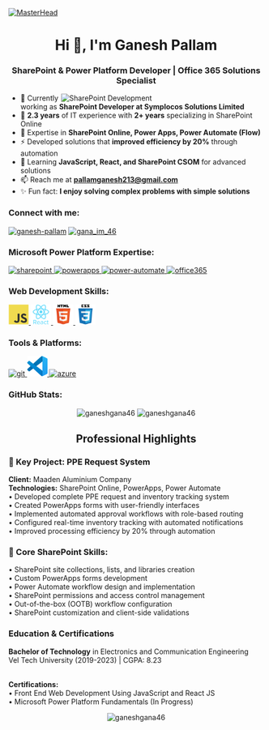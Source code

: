 [![MasterHead](https://media.licdn.com/dms/image/D5616AQHBLGzrm-o0SQ/profile-displaybackgroundimage-shrink_350_1400/0/1691553490961?e=1703116800&v=beta&t=g6iCBLrKD8raUrmpfUg5Xt-N7UaA7N2mynA0EzgrYt0)](https://github.com/ganeshgana46)
<h1 align="center">Hi 👋, I'm Ganesh Pallam</h1>
<h3 align="center">SharePoint & Power Platform Developer | Office 365 Solutions Specialist</h3>

<img align="right" alt="SharePoint Development" width="400" src="https://techcommunity.microsoft.com/t5/image/serverpage/image-id/361774i13A9F661C4A4C1F6/image-dimensions/2500?v=v2&px=2000"/>

- 💼 Currently working as **SharePoint Developer at Symplocos Solutions Limited**
- 🔧 **2.3 years** of IT experience with **2+ years** specializing in SharePoint Online
- 🚀 Expertise in **SharePoint Online, Power Apps, Power Automate (Flow)**
- ⚡ Developed solutions that **improved efficiency by 20%** through automation
- 🌱 Learning **JavaScript, React, and SharePoint CSOM** for advanced solutions
- 📫 Reach me at **pallamganesh213@gmail.com**
- ✨ Fun fact: **I enjoy solving complex problems with simple solutions**

<h3 align="left">Connect with me:</h3>
<p align="left">
<a href="https://linkedin.com/in/ganesh-pallam" target="blank"><img align="center" src="https://raw.githubusercontent.com/rahuldkjain/github-profile-readme-generator/master/src/images/icons/Social/linked-in-alt.svg" alt="ganesh-pallam" height="30" width="40" /></a>
<a href="https://instagram.com/gana_im_46" target="blank"><img align="center" src="https://raw.githubusercontent.com/rahuldkjain/github-profile-readme-generator/master/src/images/icons/Social/instagram.svg" alt="gana_im_46" height="30" width="40" /></a>
</p>

<h3 align="left">Microsoft Power Platform Expertise:</h3>
<p align="left">
  <!-- SharePoint -->
  <a href="https://www.microsoft.com/en-us/microsoft-365/sharepoint/collaboration" target="_blank" rel="noreferrer"> 
    <img src="https://img.icons8.com/color/48/000000/microsoft-sharepoint-2019.png" alt="sharepoint" width="50" height="50"/>
  </a>
  <!-- Power Apps -->
  <a href="https://powerapps.microsoft.com/" target="_blank" rel="noreferrer"> 
    <img src="https://img.icons8.com/color/48/000000/power-apps.png" alt="powerapps" width="50" height="50"/>
  </a>
  <!-- Power Automate -->
  <a href="https://flow.microsoft.com/" target="_blank" rel="noreferrer"> 
    <img src="https://img.icons8.com/color/48/000000/power-automate.png" alt="power-automate" width="50" height="50"/>
  </a>
  <!-- Office 365 -->
  <a href="https://www.office.com/" target="_blank" rel="noreferrer"> 
    <img src="https://img.icons8.com/color/48/000000/microsoft-office-2019.png" alt="office365" width="50" height="50"/>
  </a>
</p>

<h3 align="left">Web Development Skills:</h3>
<p align="left">
  <!-- JavaScript -->
  <a href="https://developer.mozilla.org/en-US/docs/Web/JavaScript" target="_blank" rel="noreferrer"> 
    <img src="https://raw.githubusercontent.com/devicons/devicon/master/icons/javascript/javascript-original.svg" alt="javascript" width="40" height="40"/> 
  </a>
  <!-- React -->
  <a href="https://reactjs.org/" target="_blank" rel="noreferrer"> 
    <img src="https://raw.githubusercontent.com/devicons/devicon/master/icons/react/react-original-wordmark.svg" alt="react" width="40" height="40"/> 
  </a>
  <!-- HTML5 -->
  <a href="https://www.w3.org/html/" target="_blank" rel="noreferrer"> 
    <img src="https://raw.githubusercontent.com/devicons/devicon/master/icons/html5/html5-original-wordmark.svg" alt="html5" width="40" height="40"/> 
  </a>
  <!-- CSS3 -->
  <a href="https://www.w3schools.com/css/" target="_blank" rel="noreferrer"> 
    <img src="https://raw.githubusercontent.com/devicons/devicon/master/icons/css3/css3-original-wordmark.svg" alt="css3" width="40" height="40"/> 
  </a>
</p>

<h3 align="left">Tools & Platforms:</h3>
<p align="left">
  <!-- Git -->
  <a href="https://git-scm.com/" target="_blank" rel="noreferrer"> 
    <img src="https://www.vectorlogo.zone/logos/git-scm/git-scm-icon.svg" alt="git" width="40" height="40"/> 
  </a>
  <!-- VS Code -->
  <a href="https://code.visualstudio.com/" target="_blank" rel="noreferrer"> 
    <img src="https://raw.githubusercontent.com/devicons/devicon/master/icons/vscode/vscode-original.svg" alt="vscode" width="40" height="40"/> 
  </a>
  <!-- Azure -->
  <a href="https://azure.microsoft.com/" target="_blank" rel="noreferrer"> 
    <img src="https://www.vectorlogo.zone/logos/microsoft_azure/microsoft_azure-icon.svg" alt="azure" width="40" height="40"/> 
  </a>
</p>

<h3 align="left">GitHub Stats:</h3>
<p align="center">
  <img align="center" src="https://github-readme-stats.vercel.app/api?username=ganeshgana46&show_icons=true&locale=en&theme=radical" alt="ganeshgana46" />
  <img align="center" src="https://github-readme-streak-stats.herokuapp.com/?user=ganeshgana46&theme=radical" alt="ganeshgana46" />
</p>

<h2 align="center">Professional Highlights</h2>

<h3 align="left">🔷 Key Project: PPE Request System</h3>
<p>
  <strong>Client:</strong> Maaden Aluminium Company<br>
  <strong>Technologies:</strong> SharePoint Online, PowerApps, Power Automate<br>
  • Developed complete PPE request and inventory tracking system<br>
  • Created PowerApps forms with user-friendly interfaces<br>
  • Implemented automated approval workflows with role-based routing<br>
  • Configured real-time inventory tracking with automated notifications<br>
  • Improved processing efficiency by 20% through automation
</p>

<h3 align="left">🔷 Core SharePoint Skills:</h3>
<p>
  • SharePoint site collections, lists, and libraries creation<br>
  • Custom PowerApps forms development<br>
  • Power Automate workflow design and implementation<br>
  • SharePoint permissions and access control management<br>
  • Out-of-the-box (OOTB) workflow configuration<br>
  • SharePoint customization and client-side validations
</p>

<h3 align="left">Education & Certifications</h3>
<p>
  <strong>Bachelor of Technology</strong> in Electronics and Communication Engineering<br>
  Vel Tech University (2019-2023) | CGPA: 8.23<br><br>
  
  <strong>Certifications:</strong><br>
  • Front End Web Development Using JavaScript and React JS<br>
  • Microsoft Power Platform Fundamentals (In Progress)
</p>

<p align="center">
  <img src="https://komarev.com/ghpvc/?username=ganeshgana46&label=Profile%20views&color=0e75b6&style=flat" alt="ganeshgana46" /> 
</p>
